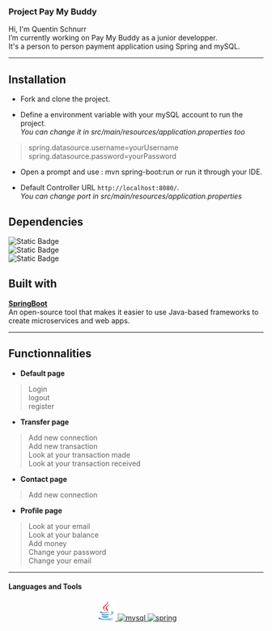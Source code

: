 <a href="https://zupimages.net/viewer.php?id=23/26/v2by.png"><img src="https://zupimages.net/up/23/26/v2by.png" alt="" /></a>

### Project Pay My Buddy
Hi, I'm Quentin Schnurr  
I’m currently working on Pay My Buddy as a junior developper.  
It's a person to person payment application using Spring and mySQL.  

---------------------------------------
## Installation

- Fork and clone the project.

- Define a environment variable with your mySQL account to run the project.  
*You can change it in src/main/resources/application.properties too*
>spring.datasource.username=yourUsername  
>spring.datasource.password=yourPassword

- Open a prompt and use : mvn spring-boot:run or run it through your IDE.

- Default Controller URL `http://localhost:8080/`.  
*You can change port in src/main/resources/application.properties*


## Dependencies

![Static Badge](https://img.shields.io/badge/Maven-red?link=https%3A%2F%2Fmaven.apache.org%2F)  
![Static Badge](https://img.shields.io/badge/Thymleaf-darkgreen?link=https%3A%2F%2Fwww.thymeleaf.org%2F)  
![Static Badge](https://img.shields.io/badge/Spring_security-green?link=https%3A%2F%2Fspring.io%2Fprojects%2Fspring-security)
 

## Built with

**[SpringBoot](https://spring.io/projects/spring-boot/)**  
An open-source tool that makes it easier to use Java-based frameworks to create microservices and web apps.

---
## Functionnalities 

- **Default page**
> Login  
> logout   
> register  
 
- **Transfer page**
> Add new connection  
> Add new transaction  
> Look at your transaction made  
> Look at your transaction received  

- **Contact page**
> Add new connection  

- **Profile page**
> Look at your email   
> Look at your balance  
> Add money  
> Change your password  
> Change your email  
 

---
#### Languages and Tools
<p align="center"> <a href="https://www.java.com" target="_blank" rel="noreferrer"> <img src="https://raw.githubusercontent.com/devicons/devicon/master/icons/java/java-original.svg" alt="java" width="40" height="40"/> </a> <a href="https://www.mysql.com/" target="_blank" rel="noreferrer"> <img src="https://upload.wikimedia.org/wikipedia/fr/6/62/MySQL.svg" alt="mysql" width="40" height="40"/> </a> <a href="https://spring.io/" target="_blank" rel="noreferrer"> <img src="https://www.vectorlogo.zone/logos/springio/springio-icon.svg" alt="spring" width="40" height="40"/> </a> </p>
